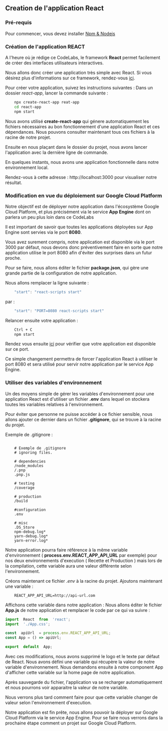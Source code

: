 ## Creation de l'application React

### Pré-requis
Pour commencer, vous devez installer [Npm & Nodejs](https://docs.npmjs.com/downloading-and-installing-node-js-and-npm)

### Création de l'application REACT

A l'heure où je rédige ce CodeLabs, le framework **React** permet facilement de créer des interfaces utilisateurs interactives.

Nous allons donc créer une application très simple avec React.
Si vous désirez plus d'informations sur ce framework, rendez-vous [ici](https://fr.reactjs.org/).

Pour créer votre application, suivez les instructions suivantes :
Dans un dossier *react-app*, lancer la commande suivante :
```bash
	npx create-react-app reat-app
	cd react-app
	npm start
```
Nous avons utilisé **create-react-app** qui génere automatiquement les fichiers nécessaires au bon fonctionnement d'une application React et ces dépendances. Nous pouvons consulter maintenant tous ces fichiers à la racine de notre projet.

Ensuite en nous plaçant dans le dossier du projet, nous avons lancer l'application avec la dernière ligne de commande.

En quelques instants, nous avons une application fonctionnelle dans notre environnement local.

Rendez-vous à cette adresse : http://localhost:3000 pour visualiser notre résultat.

### Modification en vue du déploiement sur Google Cloud Platform

Notre objectif est de déployer notre application dans l'écosystème Google Cloud Platform, et plus précisément via le service **App Engine** dont on parlera un peu plus loin dans ce CodeLabs

Il est important de savoir que toutes les applications déployées sur App Engine sont servies via le port **8080**.

Vous avez surement compris, notre application est disponible via le port 3000 par défaut, nous devons donc préventivement faire en sorte que notre application utilise le port 8080 afin d'éviter des surprises dans un futur proche.

Pour se faire, nous allons éditer le fichier **package.json**, qui gère une grande partie de la configuration de notre application.

Nous allons remplacer la ligne suivante :
```js
	"start": "react-scripts start"
```
par :
```js
	"start": "PORT=8080 react-scripts start"
```
Relancer ensuite votre application :
```bash
	Ctrl + C
	npm start
```
Rendez vous ensuite [ici](http://localhost:8080) pour vérifier que votre application est disponible sur ce port.

Ce simple changement permettra de forcer l'application React à utiliser le port 8080 et sera utilisé pour servir notre application par le service App Engine.

### Utiliser des variables d'environnement

Un des moyens simple de gérer les variables d'environnement pour une application React est d'utiliser un fichier **.env** dans lequel on stockera toutes les variables relatives à l'environnement.

Pour éviter que personne ne puisse accéder à ce fichier sensible, nous allons ajouter ce dernier dans un fichier **.gitignore**, qui se trouve à la racine du projet.

Exemple de .gitignore :
```
	
	# Exemple de .gitignore
	# ignoring files.

	# dependencies
	/node_modules
	/.pnp
	.pnp.js

	# testing
	/coverage

	# production
	/build

	#configuration
	.env

	# misc
	.DS_Store
	npm-debug.log*
	yarn-debug.log*
	yarn-error.log*

```
Notre application pourra faire référence à la même variable d'environnement ( **process.env.REACT_APP_API_URL** par exemple) pour nos deux environnements d'execution ( Recette et Production ) mais lors de la compilation, cette variable aura une valeur différente selon l'environnement.

Créons maintenant ce fichier *.env* à la racine du projet.
Ajoutons maintenant une variable :

```
	REACT_APP_API_URL=http://api-url.com
```

Affichons cette variable dans notre application :
Nous allons éditer le fichier **App.js** de notre application et remplacer le code par ce qui va suivre :

```js
import  React  from  'react';
import  './App.css';

const  apiUrl  = process.env.REACT_APP_API_URL;
const App = () => apiUrl;

export  default  App;
```

Avec ces modifications, nous avons supprimé le logo et le texte par défaut de React.
Nous avons défini une variable qui récupère la valeur de notre variable d'environnement.
Nous demandons ensuite à notre component App d'afficher cette variable sur la home page de notre application.

Après sauvegarde du fichier, l'application va se recharger automatiquement et nous pourrons voir apparaitre la valeur de notre variable.

Nous verrons plus tard comment faire pour que cette variable changer de valeur selon l'environnement d'execution.

Notre application est fin prête, nous allons pouvoir la déployer sur Google Cloud Platform via le service App Engine.
Pour se faire nous verrons dans la prochaine étape comment un projet sur Google Cloud Platform.
